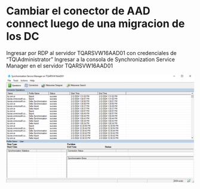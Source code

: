 # Cambiar el conector de AAD connect luego de una migracion de los DC
Ingresar por RDP al servidor TQARSVW16AAD01 con credenciales de “TQ\Administrator”
Ingresar a la consola de Synchronization Service Manager en el servidor TQARSVW16AAD01

![](https://github.com/rusomenace/kbase/blob/main/microsoft/adsync/1.png)

